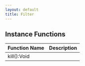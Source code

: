 ```yaml
---
layout: default
title: Filter
---
```


## Instance Functions

| Function Name | Description |
| --------------- | ------------- |
| kill():Void |  |
